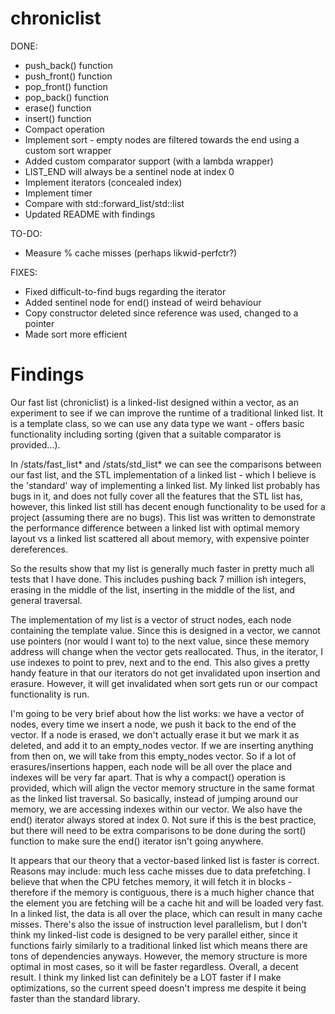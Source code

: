 # chroniclist

DONE:
- push_back() function
- push_front() function
- pop_front() function
- pop_back() function
- erase() function
- insert() function
- Compact operation
- Implement sort - empty nodes are filtered towards the end using a custom sort wrapper
- Added custom comparator support (with a lambda wrapper)
- LIST_END will always be a sentinel node at index 0
- Implement iterators (concealed index)
- Implement timer
- Compare with std::forward_list/std::list
- Updated README with findings

TO-DO:
- Measure % cache misses (perhaps likwid-perfctr?)

FIXES:
- Fixed difficult-to-find bugs regarding the iterator
- Added sentinel node for end() instead of weird behaviour
- Copy constructor deleted since reference was used, changed to a pointer
- Made sort more efficient

# Findings

Our fast list (chroniclist) is a linked-list designed within a vector, as an
experiment to see if we can improve the runtime of a traditional linked list. It
is a template class, so we can use any data type we want - offers basic
functionality including sorting (given that a suitable comparator is provided...).

In /stats/fast_list* and /stats/std_list* we can see the comparisons between our
fast list, and the STL implementation of a linked list - which I believe is the
'standard' way of implementing a linked list. My linked list probably has bugs
in it, and does not fully cover all the features that the STL list has, however,
this linked list still has decent enough functionality to be used for a project
(assuming there are no bugs). This list was written to demonstrate the performance
difference between a linked list with optimal memory layout vs a linked list
scattered all about memory, with expensive pointer dereferences.

So the results show that my list is generally much faster in pretty much all
tests that I have done. This includes pushing back 7 million ish integers,
erasing in the middle of the list, inserting in the middle of the list, and
general traversal. 

The implementation of my list is a vector of struct nodes, each node containing
the template value. Since this is designed in a vector, we cannot use pointers
(nor would I want to) to the next value, since these memory address will change
when the vector gets reallocated. Thus, in the iterator, I use indexes to point
to prev, next and to the end. This also gives a pretty handy feature in that
our iterators do not get invalidated upon insertion and erasure. However, it will
get invalidated when sort gets run or our compact functionality is run. 

I'm going to be very brief about how the list works: we have a vector of nodes,
every time we insert a node, we push it back to the end of the vector. If a node
is erased, we don't actually erase it but we mark it as deleted, and add it
to an empty_nodes vector. If we are inserting anything from then on, we will
take from this empty_nodes vector. So if a lot of erasures/insertions happen,
each node will be all over the place and indexes will be very far apart. That is
why a compact() operation is provided, which will align the vector memory structure
in the same format as the linked list traversal. So basically, instead of jumping
around our memory, we are accessing indexes within our vector. We also have the
end() iterator always stored at index 0. Not sure if this is the best practice, but
there will need to be extra comparisons to be done during the sort() function to
make sure the end() iterator isn't going anywhere. 

It appears that our theory that a vector-based linked list is faster is correct. 
Reasons may include: much less cache misses due to data prefetching. I believe that
when the CPU fetches memory, it will fetch it in blocks - therefore if the memory
is contiguous, there is a much higher chance that the element you are fetching
will be a cache hit and will be loaded very fast. In a linked list, the data is
all over the place, which can result in many cache misses. There's also the issue of
instruction level parallelism, but I don't think my linked-list code is designed to be
very parallel either, since it functions fairly similarly to a traditional linked list
which means there are tons of dependencies anyways. However, the memory structure is
more optimal in most cases, so it will be faster regardless. Overall, a decent result.
I think my linked list can definitely be a LOT faster if I make optimizations, so
the current speed doesn't impress me despite it being faster than the standard library.